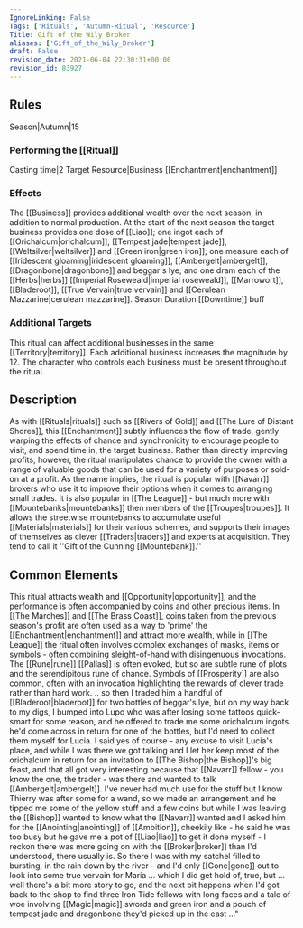 ```yaml
---
IgnoreLinking: False
Tags: ['Rituals', 'Autumn-Ritual', 'Resource']
Title: Gift of the Wily Broker
aliases: ['Gift_of_the_Wily_Broker']
draft: False
revision_date: 2021-06-04 22:30:31+00:00
revision_id: 83927
---
```


## Rules
Season|Autumn|15
### Performing the [[Ritual]]
Casting time|2 Target Resource|Business
[[Enchantment|enchantment]]
### Effects
The [[Business]] provides additional wealth over the next season, in addition to normal production. 
At the start of the next season the target business provides one dose of [[Liao]]; one ingot each of [[Orichalcum|orichalcum]], [[Tempest jade|tempest jade]], [[Weltsilver|weltsilver]] and [[Green iron|green iron]]; one measure each of [[Iridescent gloaming|iridescent gloaming]], [[Ambergelt|ambergelt]], [[Dragonbone|dragonbone]] and beggar's lye; and one dram each of the [[Herbs|herbs]] [[Imperial Roseweald|imperial roseweald]], [[Marrowort]], [[Bladeroot]], [[True Vervain|true vervain]] and [[Cerulean Mazzarine|cerulean mazzarine]].
Season Duration [[Downtime]] buff
### Additional Targets
This ritual can affect additional businesses in the same [[Territory|territory]]. Each additional business increases the magnitude by 12. The character who controls each business must be present throughout the ritual.
## Description
As with [[Rituals|rituals]] such as [[Rivers of Gold]] and [[The Lure of Distant Shores]], this [[Enchantment]] subtly influences the flow of trade, gently warping the effects of chance and synchronicity to encourage people to visit, and spend time in, the target business. Rather than directly improving profits, however, the ritual manipulates chance to provide the owner with a range of valuable goods that can be used for a variety of purposes or sold-on at a profit.
As the name implies, the ritual is popular with [[Navarr]] brokers who use it to improve their options when it comes to arranging small trades. It is also popular in [[The League]] - but much more with [[Mountebanks|mountebanks]] then members of the [[Troupes|troupes]]. It allows the streetwise mountebanks to accumulate useful [[Materials|materials]] for their various schemes, and supports their images of themselves as clever [[Traders|traders]] and experts at acquisition. They tend to call it ''Gift of the Cunning [[Mountebank]].''
## Common Elements
This ritual attracts wealth and [[Opportunity|opportunity]], and the performance is often accompanied by coins and other precious items. In [[The Marches]] and [[The Brass Coast]], coins taken from the previous season's profit are often used as a way to 'prime' the [[Enchantment|enchantment]] and attract more wealth, while in [[The League]] the ritual often involves complex exchanges of masks, items or symbols - often combining sleight-of-hand with disingenuous invocations. The [[Rune|rune]] [[Pallas]] is often evoked, but so are subtle rune of plots and the serendipitous rune of chance. Symbols of [[Prosperity]] are also common, often with an invocation highlighting the rewards of clever trade rather than hard work.
.. so then I traded him a handful of [[Bladeroot|bladeroot]] for two bottles of beggar's lye, but on my way back to my digs, I bumped into Lupo who was after losing some tattoos quick-smart for some reason, and he offered to trade me some orichalcum ingots he'd come across in return for one of the bottles, but I'd need to collect them myself for Lucia. I said yes of course - any excuse to visit Lucia's place, and while I was there we got talking and I let her keep most of the orichalcum in return for an invitation to [[The Bishop|the Bishop]]'s big feast, and that all got very interesting because that [[Navarr]] fellow - you know the one, the trader - was there and wanted to talk [[Ambergelt|ambergelt]]. I've never had much use for the stuff but I know Thierry was after some for a wand, so we made an arrangement and he tipped me some of the yellow stuff and a few coins but while I was leaving the [[Bishop]] wanted to know what the [[Navarr]] wanted and I asked him for the [[Anointing|anointing]] of [[Ambition]], cheekily like - he said he was too busy but he gave me a pot of [[Liao|liao]] to get it done myself - I reckon there was more going on with the [[Broker|broker]] than I'd understood, there usually is. So there I was with my satchel filled to bursting, in the rain down by the river - and I'd only [[Gone|gone]] out to look into some true vervain for Maria ... which I did get hold of, true, but ... well there's a bit more story to go, and the next bit happens when I'd got back to the shop to find three Iron Tide fellows with long faces and a tale of woe involving [[Magic|magic]] swords and green iron and a pouch of tempest jade and dragonbone they'd picked up in the east ..."
